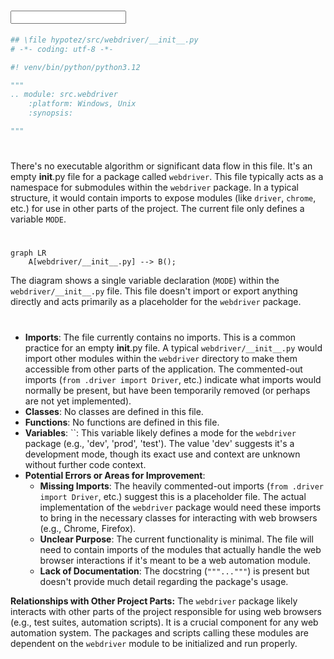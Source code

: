 # <input code>

```python
## \file hypotez/src/webdriver/__init__.py
# -*- coding: utf-8 -*-

#! venv/bin/python/python3.12

"""
.. module: src.webdriver 
	:platform: Windows, Unix
	:synopsis:

"""

```

# <algorithm>

There's no executable algorithm or significant data flow in this file. It's an empty __init__.py file for a package called `webdriver`.  This file typically acts as a namespace for submodules within the `webdriver` package.  In a typical structure, it would contain imports to expose modules (like `driver`, `chrome`, etc.) for use in other parts of the project.  The current file only defines a variable `MODE`.

# <mermaid>

```mermaid
graph LR
    A[webdriver/__init__.py] --> B();
```

The diagram shows a single variable declaration (`MODE`) within the `webdriver/__init__.py` file.  This file doesn't import or export anything directly and acts primarily as a placeholder for the `webdriver` package.


# <explanation>

* **Imports**: The file currently contains no imports. This is a common practice for an empty __init__.py file.  A typical `webdriver/__init__.py` would import other modules within the `webdriver` directory to make them accessible from other parts of the application.  The commented-out imports (`from .driver import Driver`, etc.) indicate what imports would normally be present, but have been temporarily removed (or perhaps are not yet implemented).
* **Classes**: No classes are defined in this file.
* **Functions**: No functions are defined in this file.
* **Variables**: ``: This variable likely defines a mode for the `webdriver` package (e.g., 'dev', 'prod', 'test').  The value 'dev' suggests it's a development mode, though its exact use and context are unknown without further code context.
* **Potential Errors or Areas for Improvement**:
    * **Missing Imports**: The heavily commented-out imports (`from .driver import Driver`, etc.) suggest this is a placeholder file.  The actual implementation of the `webdriver` package would need these imports to bring in the necessary classes for interacting with web browsers (e.g., Chrome, Firefox).
    * **Unclear Purpose**: The current functionality is minimal. The file will need to contain imports of the modules that actually handle the web browser interactions if it's meant to be a web automation module.
    * **Lack of Documentation**: The docstring (`"""..."""`) is present but doesn't provide much detail regarding the package's usage.


**Relationships with Other Project Parts:** The `webdriver` package likely interacts with other parts of the project responsible for using web browsers (e.g., test suites, automation scripts). It is a crucial component for any web automation system. The packages and scripts calling these modules are dependent on the `webdriver` module to be initialized and run properly.


```